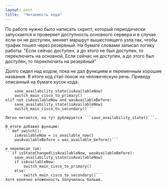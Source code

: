 ```yaml
---
layout: post
title:  "Читаемость кода"
---
```

По работе нужно было написать скрипт, который периодически запускается и проверяет доступность основного сервера и в случае если он не доступен, меняет маршрут вышестоящего узла так, чтобы трафик пошел через резервный.
На бумаге словами записал логику работы:
"Если сейчас доступен, а до этого не был доступен, то переключить на основной,
Если сейчас не доступен, а до этого был доступен, то переключить на резервный"

Долго сидел над кодом, пока не дал функциям и переменным хорошие названия.
В итоге код стал похож на человеческую речь. Приведу описанный на бумаге кусок кода:
```if isAvailableNow and not wasAvailableBefore:
    save_availability_state(isAvailableNow)
    switch_main_cisco_to_primary()
elif not isAvailableNow and wasAvailableBefore:
    save_availability_state(isAvailableNow)
    switch_main_cisco_to_secondary()```

Легко читается, но тут дублируется ```save_availability_state()```.

В итоге добавил функцию:
```def switch():
    isAvailableNow = is_available_now()
    wasAvailableBefore = was_available_before()```

и переписал так:
```if isStateChanged(isAvailableNow, wasAvailableBefore):
    save_availability_state(isAvailableNow)
    if isAvailableNow:
        switch_main_cisco_to_primary()
    else:
        switch_main_cisco_to_secondary()```
Хотя конечно вложенность получилась больше.
